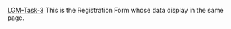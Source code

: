 [LGM-Task-3](https://hemantkumar980.github.io/LGM-Task-3/)
This is the Registration Form whose data display in the same page.
